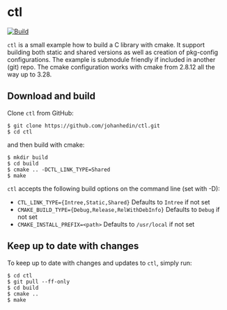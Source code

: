 ctl
====
[![Build](https://github.com/johanhedin/ctl/actions/workflows/c-cpp.yml/badge.svg)](https://github.com/johanhedin/ctl/actions/workflows/c-cpp.yml)

`ctl` is a small example how to build a C library with cmake. It support
building both static and shared versions as well as creation of pkg-config
configurations. The example is submodule friendly if included in another
(git) repo. The cmake configuration works with cmake from 2.8.12 all the way up
to 3.28.

Download and build
----
Clone `ctl` from GitHub:

    $ git clone https://github.com/johanhedin/ctl.git
    $ cd ctl

and then build with cmake:

    $ mkdir build
    $ cd build
    $ cmake .. -DCTL_LINK_TYPE=Shared
    $ make

`ctl` accepts the following build options on the command line (set with -D):

 * `CTL_LINK_TYPE={Intree,Static,Shared}` Defaults to `Intree` if not set
 * `CMAKE_BUILD_TYPE={Debug,Release,RelWithDebInfo}` Defaults to `Debug` if not set
 * `CMAKE_INSTALL_PREFIX=<path>` Defaults to `/usr/local` if not set

Keep up to date with changes
----
To keep up to date with changes and updates to `ctl`, simply run:

    $ cd ctl
    $ git pull --ff-only
    $ cd build
    $ cmake ..
    $ make
